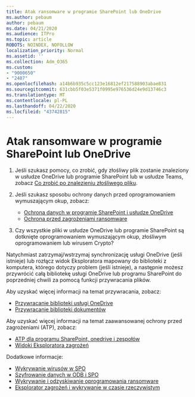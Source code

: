 ```yaml
---
title: Atak ransomware w programie SharePoint lub OneDrive
ms.author: pebaum
author: pebaum
ms.date: 04/21/2020
ms.audience: ITPro
ms.topic: article
ROBOTS: NOINDEX, NOFOLLOW
localization_priority: Normal
ms.assetid: ''
ms.collection: Adm_O365
ms.custom:
- "9000650"
- "2487"
ms.openlocfilehash: a14b6b935c5cc123e16812ef217588903abae831
ms.sourcegitcommit: 631cbb5f03e5371f0995e976536d24e9d13746c3
ms.translationtype: MT
ms.contentlocale: pl-PL
ms.lasthandoff: 04/22/2020
ms.locfileid: "43742815"
---
```

# <a name="ransomware-attack-in-sharepoint-or-onedrive"></a>Atak ransomware w programie SharePoint lub OneDrive

1.  Jeśli szukasz pomocy, co zrobić, gdy złośliwy plik zostanie znaleziony w usłudze OneDrive lub programie SharePoint lub w usłudze Teams, zobacz [Co zrobić po znalezieniu złośliwego pliku](https://support.office.com/en-ie/article/what-to-do-when-a-malicious-file-is-found-in-sharepoint-online-onedrive-or-microsoft-teams-01e902ad-a903-4e0f-b093-1e1ac0c37ad2).
2. Jeśli szukasz sposobu ochrony danych przed oprogramowaniem wymuszającym okup, zobacz:
    - [Ochrona danych w programie SharePoint i usłudze OneDrive](https://docs.microsoft.com/sharepoint/safeguarding-your-data) 
    - [Ochrona przed zagrożeniami ransomware](https://docs.microsoft.com/windows/security/threat-protection/intelligence/ransomware-malware)    

3.  Czy wszystkie pliki w usłudze OneDrive lub programie SharePoint są dotknięte oprogramowaniem wymuszającym okup, złośliwym oprogramowaniem lub wirusem Crypto? 

Natychmiast zatrzymaj/wstrzymaj synchronizację usługi OneDrive (jeśli istnieje) lub rozłącz widok Eksploratora mapowany do biblioteki z komputera, którego dotyczy problem (jeśli istnieje), a następnie możesz przywrócić całą bibliotekę usługi OneDrive lub programu SharePoint do poprzedniej chwili za pomocą funkcji przywracania plików. 

Aby uzyskać więcej informacji na temat przywracania, zobacz:

- [Przywracanie biblioteki usługi OneDrive](https://support.office.com/article/restore-your-onedrive-fa231298-759d-41cf-bcd0-25ac53eb8a150)
- [Przywracanie biblioteki dokumentów](https://support.office.com/article/restore-a-document-library-317791c3-8bd0-4dfd-8254-3ca90883d39a)

Aby uzyskać więcej informacji na temat zaawansowanej ochrony przed zagrożeniami (ATP), zobacz:
- [ATP dla programu SharePoint, onedrive i zespołów](https://docs.microsoft.com/office365/securitycompliance/atp-for-spo-odb-and-teams)
- [Widoki Eksploratora zagrożeń](https://docs.microsoft.com/office365/securitycompliance/threat-explorer-views)

Dodatkowe informacje:

- [Wykrywanie wirusów w SPO](https://docs.microsoft.com/office365/securitycompliance/virus-detection-in-spo)</br>
- [Szyfrowanie danych w ODB i SPO](https://docs.microsoft.com/office365/securitycompliance/data-encryption-in-odb-and-spo)</br>
- [Wykrywanie i odzyskiwanie oprogramowania ransomware](https://support.office.com/article/Ransomware-detection-and-recovering-your-files-0d90ec50-6bfd-40f4-acc7-b8c12c73637f)</br>
- [Eksplorator zagrożeń i wykrywanie w czasie rzeczywistym](https://docs.microsoft.com/office365/securitycompliance/threat-explorer-views)